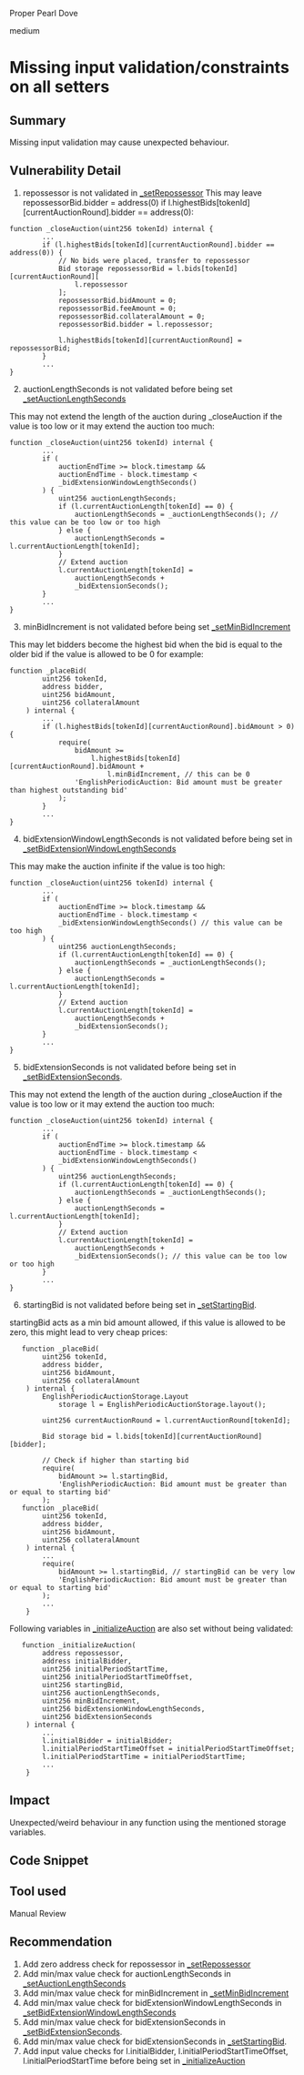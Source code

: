 Proper Pearl Dove

medium

# Missing input validation/constraints on all setters

## Summary
Missing input validation may cause unexpected behaviour.

## Vulnerability Detail
1. repossessor is not validated in [_setRepossessor](https://github.com/sherlock-audit/2024-02-radicalxchange/blob/main/pco-art/contracts/auction/EnglishPeriodicAuctionInternal.sol#L88C14-L88C29)
This may leave repossessorBid.bidder = address(0) if l.highestBids[tokenId][currentAuctionRound].bidder == address(0):
```Solidity
function _closeAuction(uint256 tokenId) internal {
        ...
        if (l.highestBids[tokenId][currentAuctionRound].bidder == address(0)) {
            // No bids were placed, transfer to repossessor
            Bid storage repossessorBid = l.bids[tokenId][currentAuctionRound][
                l.repossessor
            ];
            repossessorBid.bidAmount = 0;
            repossessorBid.feeAmount = 0;
            repossessorBid.collateralAmount = 0;
            repossessorBid.bidder = l.repossessor;

            l.highestBids[tokenId][currentAuctionRound] = repossessorBid;
        }
        ...
}
```
2. auctionLengthSeconds is not validated before being set [_setAuctionLengthSeconds](https://github.com/sherlock-audit/2024-02-radicalxchange/blob/main/pco-art/contracts/auction/EnglishPeriodicAuctionInternal.sol#L120C14-L120C38)

This may not extend the length of the auction during _closeAuction  if the value is too low or it may extend the auction too much:
```Solidity
function _closeAuction(uint256 tokenId) internal {
        ...
        if (
            auctionEndTime >= block.timestamp &&
            auctionEndTime - block.timestamp <
            _bidExtensionWindowLengthSeconds()
        ) {
            uint256 auctionLengthSeconds;
            if (l.currentAuctionLength[tokenId] == 0) {
                auctionLengthSeconds = _auctionLengthSeconds(); // this value can be too low or too high
            } else {
                auctionLengthSeconds = l.currentAuctionLength[tokenId];
            }
            // Extend auction
            l.currentAuctionLength[tokenId] =
                auctionLengthSeconds +
                _bidExtensionSeconds();
        }
        ...
}
``` 

3. minBidIncrement is not validated before being set [_setMinBidIncrement](https://github.com/sherlock-audit/2024-02-radicalxchange/blob/main/pco-art/contracts/auction/EnglishPeriodicAuctionInternal.sol#L138C14-L138C33)

This may let bidders become the highest bid when the bid is equal to the older bid if the value is allowed to be 0 for example:

```Solidity
function _placeBid(
        uint256 tokenId,
        address bidder,
        uint256 bidAmount,
        uint256 collateralAmount
    ) internal {
        ...
        if (l.highestBids[tokenId][currentAuctionRound].bidAmount > 0) {
            require(
                bidAmount >=
                    l.highestBids[tokenId][currentAuctionRound].bidAmount +
                        l.minBidIncrement, // this can be 0
                'EnglishPeriodicAuction: Bid amount must be greater than highest outstanding bid'
            );
        }
        ...
}
```

4. bidExtensionWindowLengthSeconds is not validated before being set in [_setBidExtensionWindowLengthSeconds](https://github.com/sherlock-audit/2024-02-radicalxchange/blob/main/pco-art/contracts/auction/EnglishPeriodicAuctionInternal.sol#L163)

This may make the auction infinite if the value is too high:
```Solidity
function _closeAuction(uint256 tokenId) internal {
        ...
        if (
            auctionEndTime >= block.timestamp &&
            auctionEndTime - block.timestamp <
            _bidExtensionWindowLengthSeconds() // this value can be too high
        ) {
            uint256 auctionLengthSeconds;
            if (l.currentAuctionLength[tokenId] == 0) {
                auctionLengthSeconds = _auctionLengthSeconds();
            } else {
                auctionLengthSeconds = l.currentAuctionLength[tokenId];
            }
            // Extend auction
            l.currentAuctionLength[tokenId] =
                auctionLengthSeconds +
                _bidExtensionSeconds();
        }
        ...
}
``` 

5. bidExtensionSeconds is not validated before being set in [_setBidExtensionSeconds](https://github.com/sherlock-audit/2024-02-radicalxchange/blob/main/pco-art/contracts/auction/EnglishPeriodicAuctionInternal.sol#L183C14-L183C37).

This may not extend the length of the auction during _closeAuction  if the value is too low or it may extend the auction too much:
```Solidity
function _closeAuction(uint256 tokenId) internal {
        ...
        if (
            auctionEndTime >= block.timestamp &&
            auctionEndTime - block.timestamp <
            _bidExtensionWindowLengthSeconds()
        ) {
            uint256 auctionLengthSeconds;
            if (l.currentAuctionLength[tokenId] == 0) {
                auctionLengthSeconds = _auctionLengthSeconds();
            } else {
                auctionLengthSeconds = l.currentAuctionLength[tokenId];
            }
            // Extend auction
            l.currentAuctionLength[tokenId] =
                auctionLengthSeconds +
                _bidExtensionSeconds(); // this value can be too low or too high
        }
        ...
}
``` 

6. startingBid is not validated before being set in [_setStartingBid](https://github.com/sherlock-audit/2024-02-radicalxchange/blob/main/pco-art/contracts/auction/EnglishPeriodicAuctionInternal.sol#L111).

startingBid acts as a min bid amount allowed, if this value is allowed to be zero, this might lead to very cheap prices:
```Solidity
   function _placeBid(
        uint256 tokenId,
        address bidder,
        uint256 bidAmount,
        uint256 collateralAmount
    ) internal {
        EnglishPeriodicAuctionStorage.Layout
            storage l = EnglishPeriodicAuctionStorage.layout();

        uint256 currentAuctionRound = l.currentAuctionRound[tokenId];

        Bid storage bid = l.bids[tokenId][currentAuctionRound][bidder];

        // Check if higher than starting bid
        require(
            bidAmount >= l.startingBid,
            'EnglishPeriodicAuction: Bid amount must be greater than or equal to starting bid'
        );
   function _placeBid(
        uint256 tokenId,
        address bidder,
        uint256 bidAmount,
        uint256 collateralAmount
    ) internal {
        ...
        require(
            bidAmount >= l.startingBid, // startingBid can be very low
            'EnglishPeriodicAuction: Bid amount must be greater than or equal to starting bid'
        );
        ...
    }
```

Following variables in [_initializeAuction](https://github.com/sherlock-audit/2024-02-radicalxchange/blob/main/pco-art/contracts/auction/EnglishPeriodicAuctionInternal.sol#L19) are also set without being validated:

```Solidity
   function _initializeAuction(
        address repossessor,
        address initialBidder,
        uint256 initialPeriodStartTime,
        uint256 initialPeriodStartTimeOffset,
        uint256 startingBid,
        uint256 auctionLengthSeconds,
        uint256 minBidIncrement,
        uint256 bidExtensionWindowLengthSeconds,
        uint256 bidExtensionSeconds
    ) internal {
        ...
        l.initialBidder = initialBidder;
        l.initialPeriodStartTimeOffset = initialPeriodStartTimeOffset;
        l.initialPeriodStartTime = initialPeriodStartTime;
        ...
    }
```

## Impact
Unexpected/weird behaviour in any function using the mentioned storage variables.

## Code Snippet

## Tool used

Manual Review

## Recommendation

1. Add zero address check for repossessor in [_setRepossessor](https://github.com/sherlock-audit/2024-02-radicalxchange/blob/main/pco-art/contracts/auction/EnglishPeriodicAuctionInternal.sol#L88C14-L88C29)
2. Add min/max value check for auctionLengthSeconds in [_setAuctionLengthSeconds](https://github.com/sherlock-audit/2024-02-radicalxchange/blob/main/pco-art/contracts/auction/EnglishPeriodicAuctionInternal.sol#L120C14-L120C38)
3. Add min/max value check for minBidIncrement in [_setMinBidIncrement](https://github.com/sherlock-audit/2024-02-radicalxchange/blob/main/pco-art/contracts/auction/EnglishPeriodicAuctionInternal.sol#L138C14-L138C33)
4. Add min/max value check for bidExtensionWindowLengthSeconds in [_setBidExtensionWindowLengthSeconds](https://github.com/sherlock-audit/2024-02-radicalxchange/blob/main/pco-art/contracts/auction/EnglishPeriodicAuctionInternal.sol#L163)
5. Add min/max value check for bidExtensionSeconds in [_setBidExtensionSeconds](https://github.com/sherlock-audit/2024-02-radicalxchange/blob/main/pco-art/contracts/auction/EnglishPeriodicAuctionInternal.sol#L183C14-L183C37).
6. Add min/max value check for bidExtensionSeconds in [_setStartingBid](https://github.com/sherlock-audit/2024-02-radicalxchange/blob/main/pco-art/contracts/auction/EnglishPeriodicAuctionInternal.sol#L111).
7. Add input value checks for l.initialBidder, l.initialPeriodStartTimeOffset, l.initialPeriodStartTime before being set in [_initializeAuction](https://github.com/sherlock-audit/2024-02-radicalxchange/blob/main/pco-art/contracts/auction/EnglishPeriodicAuctionInternal.sol#L19)